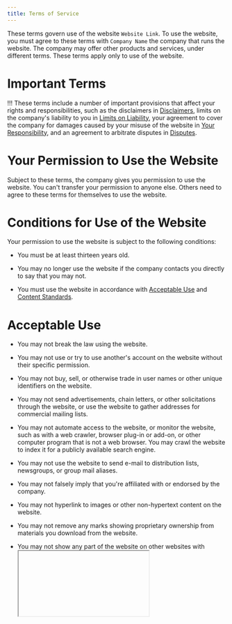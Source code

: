 ```yaml
---
title: Terms of Service
---
```


These terms govern use of the website `Website Link`.  To use the website, you must agree to these terms with `Company Name` the company that runs the website.  The company may offer other products and services, under different terms.  These terms apply only to use of the website.

# Important Terms

!!! These terms include a number of important provisions that affect your rights and responsibilities, such as the disclaimers in [Disclaimers](#disclaimers), limits on the company's liability to you in [Limits on Liability](#limits-on-liability), your agreement to cover the company for damages caused by your misuse of the website in [Your Responsibility](#responsibility), and an agreement to arbitrate disputes in [Disputes](#disputes).

# Your Permission to Use the Website

Subject to these terms, the company gives you permission to use the website.  You can't transfer your permission to anyone else.  Others need to agree to these terms for themselves to use the website.

# Conditions for Use of the Website

Your permission to use the website is subject to the following conditions:

- You must be at least thirteen years old.

- You may no longer use the website if the company contacts you directly to say that you may not.

- You must use the website in accordance with [Acceptable Use](#acceptable-use) and [Content Standards](#content-standards).

# Acceptable Use

- You may not break the law using the website.

- You may not use or try to use another's account on the website without their specific permission.

- You may not buy, sell, or otherwise trade in user names or other unique identifiers on the website.

- You may not send advertisements, chain letters, or other solicitations through the website, or use the website to gather addresses for commercial mailing lists.

- You may not automate access to the website, or monitor the website, such as with a web crawler, browser plug-in or add-on, or other computer program that is not a web browser.  You may crawl the website to index it for a publicly available search engine.

- You may not use the website to send e-mail to distribution lists, newsgroups, or group mail aliases.

- You may not falsely imply that you're affiliated with or endorsed by the company.

- You may not hyperlink to images or other non-hypertext content on the website.

- You may not remove any marks showing proprietary ownership from materials you download from the website.

- You may not show any part of the website on other websites with <iframe> or similar methods.

- You may not disable, avoid, or circumvent any security or access restrictions of the website.

- You may not strain infrastructure of the website with an unreasonable volume of requests, or requests designed to impose an unreasonable load on information systems underlying the website.

- You may not encourage or help anyone in violation of these terms.

- You may not impersonate others through the website.

# Content Standards

- You may not submit content to the website that is illegal, offensive, or otherwise harmful to others.  This includes content that is harassing, inappropriate, or abusive.

- You may not submit content to the website that violates the law, infringes anyone's intellectual property rights, violates anyone's privacy, or breaches agreements you have with others.

- You may not submit content to the website containing malicious computer code, such as computer viruses or spyware.

- You may not submit content to the website as a mere placeholder, to hold a particular address, user name, or other unique identifier.

- You may not use the website to disclose information that you don't have the right to disclose, like others' confidential information.

# Enforcement

- The company may investigate and prosecute violations of these terms to the fullest legal extent.  The company may notify and cooperate with law enforcement authorities in prosecuting violations of the law and these terms.

- The company reserves the right to change, redact, and delete content on the website for any reason.  If you believe someone has submitted content to the website in violation of these terms, please contact us immediately.  See [Contact](#contact).

# Your Account

- You must create and log into an account to use some features of the website.

- To create an account, you must provide some information about yourself.  If you create an account, you agree to provide, at a minimum, a valid e-mail address, and to keep that address up-to-date.  You may close your account at any time by `Account Deletion Method`.

- You agree to be responsible for all action taken using your account, whether authorized by you or not, until you either close your account or notify the company that your account has been compromised.  You agree to notify the company immediately if you suspect your account has been compromised.  You agree to select a secure password for your account, and keep it secret.

- The company may restrict, suspend, or close your account on the website according to its policy for handling copyright-related takedown requests, or if the company reasonably believes that you've breached these terms.

# Your Content

- Nothing in these terms gives the company any ownership rights in content or intellectual property that you share with the website, such as your account information or other content you submit to the website.  Nothing in these terms gives you any ownership rights in the company's content or intellectual property, either.

- Between you and the company, you remain solely responsible for content you submit to the website.  You agree not to wrongly imply that content you submit to the website is sponsored or approved by the company.  These terms do not obligate the company to store, maintain, or provide copies of content you submit.

- Content you submit to the website belongs to you, and you decide what permission to give others for it.  But at a minimum, you license the company to provide content that you submit to the website to other users of the website.  That special license allows the company to copy, publish, and analyze content you submit to the website.

- When content you submit is removed from the website, whether by you or by the company, the company's special license ends when the last copy disappears from the company's backups, caches, and other systems.  Other licenses you apply to content you submit may continue after your content is removed.  Those licenses may give others, or the company itself, the right to share your content through the website again.

- Others who receive content you submit to the website may violate the terms on which you license your content.  You agree that the company will not be liable to you for those violations or their consequences.

# Your Responsibility

You agree to indemnify the company from legal claims by others related to your breach of these terms, or breach of these terms by others using your account on the website.  Both you and the company agree to notify the other side of any legal claims for which you might have to indemnify the company as soon as possible.  If the company fails to notify you of a legal claim promptly, you won't have to indemnify the company for damages that you could have defended against or mitigated with prompt notice.  You agree to allow the company to control investigation, defense, and settlement of legal claims for which you would have to indemnify the company, and to cooperate with those efforts.  The company agrees not to agree to any settlement that admits fault for you or imposes obligations on you without your prior agreement.

# Disclaimers

- !!! You accept all risk of using the website and it content.  As far as the law allows, the company provides the website and its content as is, without any warranty whatsoever.

- The website may hyperlink to and integrate websites and services run by others.  The company does not make any warranty about services run by others, or content they may provide.  Use of services run by others may be governed by other terms between you and the one running service.

# Limits on Liability

- !!! The company will not be liable to you for breach-of-contract damages company personnel could not have reasonably foreseen when you agreed to these terms.

- !!! As far as the law allows, the company's total liability to you for claims of any kind that are related to the website or its content will be limited to $50.

# Feedback

- The company welcomes your feedback and suggestions for the website.  See the [Contact](#contact) section below for ways to get in touch with us.

- You agree that the company will be free to act on feedback and suggestions you provide, and that the company won't have to notify you that your feedback was used, get your permission to use it, or pay you for it.  You agree not to submit feedback or suggestions that you believe might be confidential or proprietary, to you or others.

# Termination

- Either you or the company may end the agreement written out in these terms at any time.  When our agreement ends, your permission to use the website also ends.

- The following provisions survive the end of our agreement: [Your Content](#your-content), [Feedback](#feedback), [Your Responsibility](#responsibility), [Disclaimers](#disclaimers), [Limits on Liability](#limits-on-liability), and [General Terms](#general).

# Disputes

- `Governing Law` will govern any dispute, including any legal proceedings, related to these terms or your use of the website.

- You and the company agree to seek injunctions related to these terms only in state or federal court in `Forum`.  Neither you nor the company will object to jurisdiction, forum, or venue in those courts.

- !!! Other than to seek an injunction or for claims under the Computer Fraud and Abuse Act, you and the company will resolve any Dispute by binding American Arbitration Association arbitration.  Arbitration will follow the AAA's Commercial Arbitration Rules and Supplementary Procedures for Consumer Related Disputes.  Arbitration will happen in `Forum`.  You will settle any dispute as an individual, and not as part of a class action or other representative proceeding, whether as the plaintiff or a class member.  No arbitrator will consolidate any dispute with any other arbitration without the company's permission.

- !!! Any arbitration award will include costs of the arbitration, reasonable attorneys' fees, and reasonable costs for witnesses.  You or the company may enter arbitration awards in any court with jurisdiction.

# General Terms

- If a provision of these terms is unenforceable as written, but could be changed to make it enforceable, that provision should be changed to the minimum extent necessary to make it enforceable.  Otherwise, that provision should be removed.

- You may not assign your agreement with the company.  The company may assign your agreement to any affiliate of the company, any other company that obtains control of the company, or any other company that buys assets of the company related to the website.  Any attempted assignment against these terms has no legal effect.

- Neither the exercise of any right under this Agreement, nor waiver of any breach of this Agreement, waives any other breach of this Agreement.

- These terms embody all the terms of agreement between you and the company about use of the website.  These terms entirely replace any other agreements about your use of the website, written or not.

# Contact

- You may notify the company under these terms, and send questions to the company, at `Company Address`.

- The company may notify you under these terms using the e-mail address you provide for your account on the website, or by posting a message to the homepage of the website or your account page.

# Changes

- The company last updated these terms on `Last Updated`, and may update these terms again.  The company will post all updates to the website.  For updates that contain substantial changes, the company agrees to e-mail you, if you've created an account and provided a valid e-mail address.  The company may also announce updates with special messages or alerts on the website.

- Once you get notice of an update to these terms, you must agree to the new terms in order to keep using the website.
